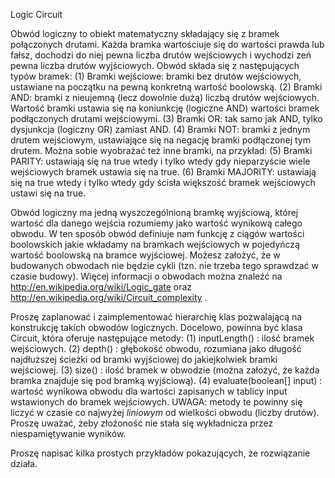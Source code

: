 Logic Circuit

Obwód logiczny to obiekt matematyczny składający się z bramek połączonych drutami. 
Każda bramka wartościuje się do wartości prawda lub fałsz, dochodzi do niej pewna liczba drutów wejściowych i wychodzi zeń pewna liczba drutów wyjściowych. 
Obwód składa się z następujących typów bramek:
  (1) Bramki wejściowe: bramki bez drutów wejściowych, ustawiane na początku na pewną konkretną wartość boolowską.
  (2) Bramki AND: bramki z nieujemną (lecz dowolnie dużą) liczbą drutów wejściowych. Wartość bramki ustawia się na koniunkcję (logiczne AND) wartości bramek podłączonych drutami wejściowymi.
  (3) Bramki OR: tak samo jak AND, tylko dysjunkcja (logiczny OR) zamiast AND.
  (4) Bramki NOT: bramki z jednym drutem wejściowym, ustawiające się na negację bramki podłączonej tym drutem.
Można sobie wyobrażać też inne bramki, na przykład:
  (5) Bramki PARITY: ustawiają się na true wtedy i tylko wtedy gdy nieparzyście wiele wejściowych bramek ustawia się na true.
  (6) Bramki MAJORITY: ustawiają się na true wtedy i tylko wtedy gdy ścisła większość bramek wejściowych ustawi się na true.

Obwód logiczny ma jedną wyszczególnioną bramkę wyjściową, której wartość dla danego wejścia rozumiemy jako wartość wynikową całego obwodu. 
W ten sposób obwód definiuje nam funkcję z ciągów wartości boolowskich jakie wkładamy na bramkach wejściowych w pojedyńczą wartość boolowską na bramce wyjściowej. 
Możesz założyć, że w budowanych obwodach nie będzie cykli (tzn. nie trzeba tego sprawdzać w czasie budowy). 
Więcej informacji o obwodach można znaleźć na http://en.wikipedia.org/wiki/Logic_gate oraz http://en.wikipedia.org/wiki/Circuit_complexity .

Proszę zaplanować i zaimplementować hierarchię klas pozwalającą na konstrukcję takich obwodów logicznych. Docelowo, powinna być klasa Circuit, która oferuje następujące metody:
  (1) inputLength() : ilość bramek wejściowych.
  (2) depth() : głębokość obwodu, rozumiana jako długość najdłuższej ścieżki od bramki wyjściowej do jakiejkolwiek bramki wejściowej.
  (3) size() : ilość bramek w obwodzie (można założyć, że każda bramka znajduje się pod bramką wyjściową).
  (4) evaluate(boolean[] input) : wartość wynikowa obwodu dla wartości zapisanych w tablicy input wstawionych do bramek wejściowych.
UWAGA: metody te powinny się liczyć w czasie co najwyżej *liniowym* od wielkości obwodu (liczby drutów). Proszę uważać, żeby złożoność nie stała się wykładnicza przez niespamiętywanie wyników.

Proszę napisać kilka prostych przykładów pokazujących, że rozwiązanie działa. 

